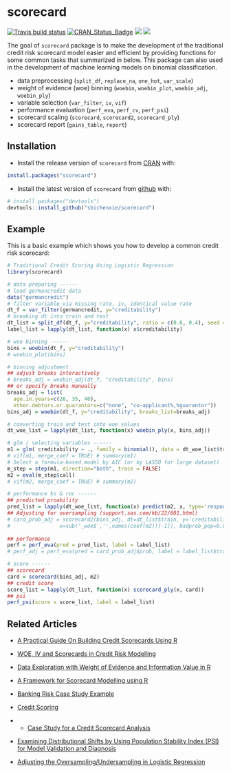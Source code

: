 # scorecard

[![Travis build status](https://travis-ci.org/ShichenXie/scorecard.svg?branch=master)](https://travis-ci.org/ShichenXie/scorecard)
[![CRAN\_Status\_Badge](https://www.r-pkg.org/badges/version/scorecard)](https://cran.r-project.org/package=scorecard)
[![](http://cranlogs.r-pkg.org/badges/grand-total/scorecard)](https://cran.r-project.org/package=scorecard)
[![](http://cranlogs.r-pkg.org/badges/scorecard)](https://cran.r-project.org/package=scorecard)


The goal of `scorecard` package is to make the development of the traditional credit risk scorecard model easier and efficient by providing functions for some common tasks that summarized in below. This package can also used in the development of machine learning models on binomial classification. 

- data preprocessing (`split_df`, `replace_na`, `one_hot`, `var_scale`)
- weight of evidence (woe) binning (`woebin`, `woebin_plot`, `woebin_adj`, `woebin_ply`)
- variable selection (`var_filter`, `iv`, `vif`)
- performance evaluation (`perf_eva`, `perf_cv`, `perf_psi`)
- scorecard scaling (`scorecard`, `scorecard2`, `scorecard_ply`)
- scorecard report (`gains_table`, `report`)


## Installation

- Install the release version of `scorecard` from [CRAN](https://cran.r-project.org/package=scorecard) with:
``` r
install.packages("scorecard")
```

- Install the latest version of `scorecard` from [github](https://github.com/ShichenXie/scorecard) with:
``` r
# install.packages("devtools")
devtools::install_github("shichenxie/scorecard")
```

## Example

This is a basic example which shows you how to develop a common credit risk scorecard:

``` r
# Traditional Credit Scoring Using Logistic Regression
library(scorecard)

# data preparing ------
# load germancredit data
data("germancredit")
# filter variable via missing rate, iv, identical value rate
dt_f = var_filter(germancredit, y="creditability")
# breaking dt into train and test
dt_list = split_df(dt_f, y="creditability", ratio = c(0.6, 0.4), seed = 30)
label_list = lapply(dt_list, function(x) x$creditability)

# woe binning ------
bins = woebin(dt_f, y="creditability")
# woebin_plot(bins)

# binning adjustment
## adjust breaks interactively
# breaks_adj = woebin_adj(dt_f, "creditability", bins) 
## or specify breaks manually
breaks_adj = list(
  age.in.years=c(26, 35, 40),
  other.debtors.or.guarantors=c("none", "co-applicant%,%guarantor"))
bins_adj = woebin(dt_f, y="creditability", breaks_list=breaks_adj)

# converting train and test into woe values
dt_woe_list = lapply(dt_list, function(x) woebin_ply(x, bins_adj))

# glm / selecting variables ------
m1 = glm( creditability ~ ., family = binomial(), data = dt_woe_list$train)
# vif(m1, merge_coef = TRUE) # summary(m1)
# Select a formula-based model by AIC (or by LASSO for large dataset)
m_step = step(m1, direction="both", trace = FALSE)
m2 = eval(m_step$call)
# vif(m2, merge_coef = TRUE) # summary(m2)

# performance ks & roc ------
## predicted proability
pred_list = lapply(dt_woe_list, function(x) predict(m2, x, type='response'))
## Adjusting for oversampling (support.sas.com/kb/22/601.html)
# card_prob_adj = scorecard2(bins_adj, dt=dt_list$train, y='creditability', 
#                x=sub('_woe$','',names(coef(m2))[-1]), badprob_pop=0.03, return_prob=TRUE)
                
## performance
perf = perf_eva(pred = pred_list, label = label_list)
# perf_adj = perf_eva(pred = card_prob_adj$prob, label = label_list$train)

# score ------
## scorecard
card = scorecard(bins_adj, m2)
## credit score
score_list = lapply(dt_list, function(x) scorecard_ply(x, card))
## psi
perf_psi(score = score_list, label = label_list)

```

## Related Articles

- [A Practical Guide On Building Credit Scorecards Using R](https://rpubs.com/ngyongkad/scorecard)
- [WOE, IV and Scorecards in Credit Risk Modelling](https://rstudio-pubs-static.s3.amazonaws.com/376828_032c59adbc984b0ab892ce0026370352.html)
- [Data Exploration with Weight of Evidence and Information Value in R](https://multithreaded.stitchfix.com/blog/2015/08/13/weight-of-evidence/)

- [A Framework for Scorecard Modelling using R](https://crc.business-school.ed.ac.uk/wp-content/uploads/sites/55/2018/01/20-Gero-Szepannek.pdf)
- [Banking Risk Case Study Example](http://ucanalytics.com/blogs/category/risk-analytics/banking-risk-case-study-example/)
- [Credit Scoring](https://www.worldprogramming.com/blog/credit_scoring_development_pt1)
- - [Case Study for a Credit Scorecard Analysis](https://cn.mathworks.com/help/finance/case-study-for-a-credit-scorecard-analysis.html?requestedDomain=www.mathworks.com&requestedDomain=true#zmw57dd0e33220)

- [Examining Distributional Shifts by Using Population Stability Index (PSI) for Model Validation and Diagnosis](https://www.lexjansen.com/wuss/2017/47_Final_Paper_PDF.pdf)
- [Adjusting the Oversampling/Undersampling in Logistic Regression](http://support.sas.com/kb/22/601.html)
